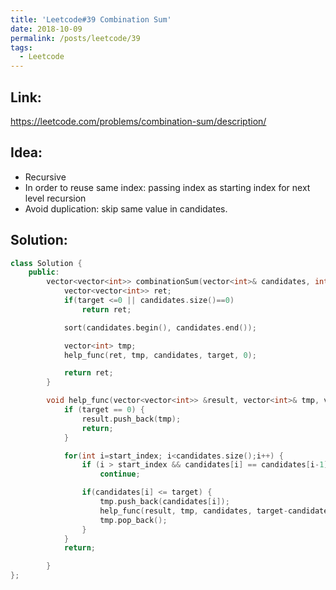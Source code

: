 ```yaml
---
title: 'Leetcode#39 Combination Sum'
date: 2018-10-09
permalink: /posts/leetcode/39
tags:
  - Leetcode
---
```

## Link: ##
https://leetcode.com/problems/combination-sum/description/

## Idea: ##
 - Recursive
 - In order to reuse same index: passing index as starting index for next level recursion
 - Avoid duplication: skip same value in candidates.


## Solution: ##
```cpp
class Solution {
    public:
        vector<vector<int>> combinationSum(vector<int>& candidates, int target) {
            vector<vector<int>> ret;
            if(target <=0 || candidates.size()==0)
                return ret;

            sort(candidates.begin(), candidates.end());

            vector<int> tmp;
            help_func(ret, tmp, candidates, target, 0);

            return ret;
        }

        void help_func(vector<vector<int>> &result, vector<int>& tmp, vector<int>& candidates, int target, int start_index) {
            if (target == 0) {
                result.push_back(tmp);
                return;
            }

            for(int i=start_index; i<candidates.size();i++) {
                if (i > start_index && candidates[i] == candidates[i-1])
                    continue;

                if(candidates[i] <= target) {
                    tmp.push_back(candidates[i]);
                    help_func(result, tmp, candidates, target-candidates[i], i);
                    tmp.pop_back();
                }  
            }
            return;

        }
};
```

